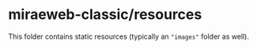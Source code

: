 # miraeweb-classic/resources

This folder contains static resources (typically an `"images"` folder as well).
